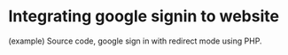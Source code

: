 # Integrating google signin to website
(example) Source code, google sign in with redirect mode using PHP.
